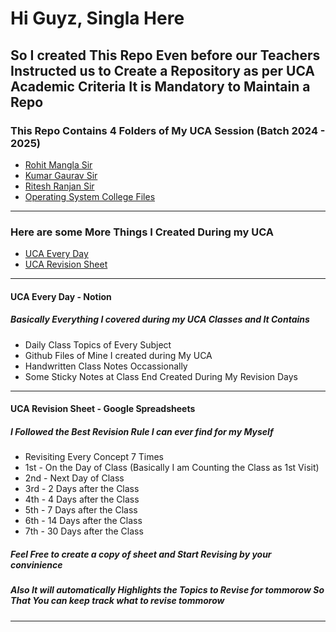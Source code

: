 #  Hi Guyz, Singla Here

## So I created This Repo Even before our Teachers Instructed us to Create a Repository as per UCA Academic Criteria It is Mandatory to Maintain a Repo

<h3>This Repo Contains 4 Folders of My UCA Session (Batch 2024 - 2025)</h3>
<ul>
    <li><a href='https://github.com/harshit391/UCA_Harshit_Singla/tree/main/rohit-mangla-sir'>Rohit Mangla Sir</a></li>
    <li><a href='https://github.com/harshit391/UCA_Harshit_Singla/tree/main/kumar-gaurav-sir'>Kumar Gaurav Sir</a></li>
    <li><a href='https://github.com/harshit391/UCA_Harshit_Singla/tree/main/Ritesh-Ranjan-Sir'>Ritesh Ranjan Sir</a></li>
    <li><a href='https://github.com/harshit391/UCA_Harshit_Singla/tree/main/operating-system'>Operating System College Files</a></li>
</ul>

<hr>

<h3>Here are some More Things I Created During my UCA</h3>
<ul>
    <li><a href="https://www.notion.so/singla391/UCA-Everyday-Harshit-Singla-6dcbb05820ce44e6999ab307a90fbf9b">UCA Every Day</a></li>
    <li><a href="https://docs.google.com/spreadsheets/d/18lyHhR1lYyIh3_GioCogIUvkQ8hdVHK36n257ddkZZw/edit?gid=0#gid=0">UCA Revision Sheet</a></li>
</ul>

<hr>

<h4>UCA Every Day - Notion</h4>
<h5> Basically Everything I covered during my UCA Classes and It Contains </h5>
<ul>
  <li>Daily Class Topics of Every Subject</li>
  <li>Github Files of Mine I created during My UCA</li>
  <li>Handwritten Class Notes Occassionally</li>
  <li>Some Sticky Notes at Class End Created During My Revision Days</li>
</ul>

<hr>

<h4>UCA Revision Sheet - Google Spreadsheets</h4>
<h5>I Followed the Best Revision Rule I can ever find for my Myself</h5>
<ul>
  <li>Revisiting Every Concept 7 Times</li>
  <li>1st - On the Day of Class (Basically I am Counting the Class as 1st Visit)</li>
  <li>2nd - Next Day of Class</li>
  <li>3rd - 2 Days after the Class</li>
  <li>4th - 4 Days after the Class</li>
  <li>5th - 7 Days after the Class</li>
  <li>6th - 14 Days after the Class</li>
  <li>7th - 30 Days after the Class</li>
</ul>
<h5>Feel Free to create a copy of sheet and Start Revising by your convinience</h5>
<h5>Also It will automatically Highlights the Topics to Revise for tommorow So That You can keep track what to revise tommorow</h5>

<hr>

